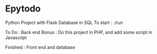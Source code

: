 # Epytodo

Python Project with Flask
Database in SQL
To start : ./run

To Do : 
Back end
Bonus : Do this project in PHP, and add some script in Javascript

Finished : Front end and database
